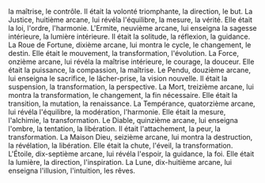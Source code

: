 la maîtrise,
le contrôle.
Il était la volonté triomphante,
la direction,
le but.
La Justice,
huitième arcane,
lui révéla l'équilibre,
la mesure,
la vérité.
Elle était la loi,
l'ordre,
l'harmonie.
L'Ermite,
neuvième arcane,
lui enseigna la sagesse intérieure,
la lumière intérieure.
Il était la solitude,
la réflexion,
la guidance.
La Roue de Fortune,
dixième arcane,
lui montra le cycle,
le changement,
le destin.
Elle était le mouvement,
la transformation,
l'évolution.
La Force,
onzième arcane,
lui révéla la maîtrise intérieure,
le courage,
la douceur.
Elle était la puissance,
la compassion,
la maîtrise.
Le Pendu,
douzième arcane,
lui enseigna le sacrifice,
le lâcher-prise,
la vision nouvelle.
Il était la suspension,
la transformation,
la perspective.
La Mort,
treizième arcane,
lui montra la transformation,
le changement,
la fin nécessaire.
Elle était la transition,
la mutation,
la renaissance.
La Tempérance,
quatorzième arcane,
lui révéla l'équilibre,
la modération,
l'harmonie.
Elle était la mesure,
l'alchimie,
la transformation.
Le Diable,
quinzième arcane,
lui enseigna l'ombre,
la tentation,
la libération.
Il était l'attachement,
la peur,
la transformation.
La Maison Dieu,
seizième arcane,
lui montra la destruction,
la révélation,
la libération.
Elle était la chute,
l'éveil,
la transformation.
L'Étoile,
dix-septième arcane,
lui révéla l'espoir,
la guidance,
la foi.
Elle était la lumière,
la direction,
l'inspiration.
La Lune,
dix-huitième arcane,
lui enseigna l'illusion,
l'intuition,
les rêves.
